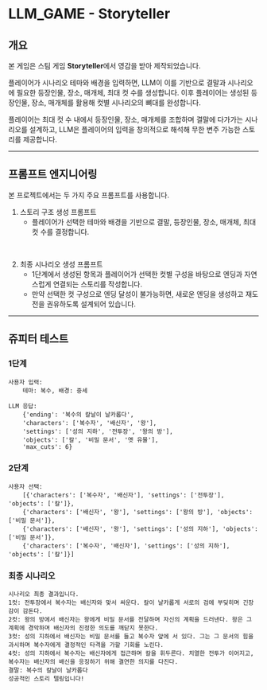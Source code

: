 # LLM_GAME - Storyteller

## 개요

본 게임은 스팀 게임 **Storyteller**에서 영감을 받아 제작되었습니다.

플레이어가 시나리오 테마와 배경을 입력하면, LLM이 이를 기반으로 결말과 시나리오에 필요한 등장인물, 장소, 매개체, 최대 컷 수를 생성합니다. 이후 플레이어는 생성된 등장인물, 장소, 매개체를 활용해 컷별 시나리오의 뼈대를 완성합니다.

플레이어는 최대 컷 수 내에서 등장인물, 장소, 매개체를 조합하며 결말에 다가가는 시나리오를 설계하고, LLM은 플레이어의 입력을 창의적으로 해석해 무한 변주 가능한 스토리를 제공합니다.

---

## 프롬프트 엔지니어링
본 프로젝트에서는 두 가지 주요 프롬프트를 사용합니다.

1. 스토리 구조 생성 프롬프트
    - 플레이어가 선택한 테마와 배경을 기반으로 결말, 등장인물, 장소, 매개체, 최대 컷 수를 결정합니다.

<br>

2. 최종 시나리오 생성 프롬프트
    - 1단계에서 생성된 항목과 플레이어가 선택한 컷별 구성을 바탕으로 엔딩과 자연스럽게 연결되는 스토리를 작성합니다.
    - 만약 선택한 컷 구성으로 엔딩 달성이 불가능하면, 새로운 엔딩을 생성하고 재도전을 권유하도록 설계되어 있습니다.

---

## 쥬피터 테스트
### 1단계
``` 1단계
사용자 입력:
    테마: 복수, 배경: 중세

LLM 응답:
    {'ending': '복수의 칼날이 날카롭다',
    'characters': ['복수자', '배신자', '왕'],
    'settings': ['성의 지하', '전투장', '왕의 방'],
    'objects': ['칼', '비밀 문서', '옛 유물'],
    'max_cuts': 6}
```
### 2단계
``` 2단계
사용자 선택:
    [{'characters': ['복수자', '배신자'], 'settings': ['전투장'], 'objects': ['칼']},
    {'characters': ['배신자', '왕'], 'settings': ['왕의 방'], 'objects': ['비밀 문서']},
    {'characters': ['배신자', '왕'], 'settings': ['성의 지하'], 'objects': ['비밀 문서']},
    {'characters': ['복수자', '배신자'], 'settings': ['성의 지하'], 'objects': ['칼']}]
```
### 최종 시나리오
``` 최종 시나리오
시나리오 최종 결과입니다.
1컷: 전투장에서 복수자는 배신자와 맞서 싸운다. 칼이 날카롭게 서로의 검에 부딪히며 긴장감이 감돈다.
2컷: 왕의 방에서 배신자는 왕에게 비밀 문서를 전달하며 자신의 계획을 드러낸다. 왕은 그 계획에 경악하며 배신자의 진정한 의도를 깨닫지 못한다.
3컷: 성의 지하에서 배신자는 비밀 문서를 들고 복수자 앞에 서 있다. 그는 그 문서의 힘을 과시하며 복수자에게 결정적인 타격을 가할 기회를 노린다.
4컷: 성의 지하에서 복수자는 배신자에게 접근하며 칼을 휘두른다. 치열한 전투가 이어지고, 복수자는 배신자의 배신을 응징하기 위해 결연한 의지를 다진다.
결말: 복수의 칼날이 날카롭다
성공적인 스토리 텔링입니다!
```